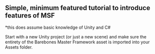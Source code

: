 ## Simple, minimum featured tutorial to introduce features of MSF
*this does assume basic knowledge of Unity and C#

Start with a new Unity project (or just a new scene) and make sure the entirety of the Barebones Master Framework asset is imported into your Assets folder. 

